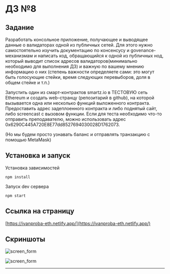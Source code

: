 # ДЗ №8

## Задание

Разработать консольное приложение, получающее и выводящее данные о валидаторах одной из публичных сетей. Для этого нужно самостоятельно изучить документацию по консенсусу и govenance-механизмам и написать код, обращающийся к одной из публичных нод, который выводит список адресов валидаторов(минимально необходимо для выполнения ДЗ) и важную по вашему мнению информацию о них (степень важности определяете сами: это могут быть голосующие стейки, время следующих перевыборов, доля в общем стейке и т.п.)
 
Запустить один из смарт-контрактов smartz.io в ТЕСТОВУЮ сеть Ethereum и создать web-странцу (репозитарий в github), на которой вызывается одна или несколько функций выложенного контракта.
Предоставить адрес задеплоенного контракта и либо поднятый сайт, либо screencast с вызовом функции. Если для теста необходимо что-то отправить преподавателю, можно использовать адрес 0x6290C445A720E8E77dd8527694030028D1762073.

(Но мы будем просто узнавать баланс и отправлять транзакцию с помощью MetaMask)

  
## Установка и запуск

Установка зависимостей

```
npm install
```

Запуск dev сервера

```
npm start
```

  

## Ссылка на страницу

[https://ivanproba-eth.netlify.app/](https://ivanproba-eth.netlify.app/)




## Скриншоты
  
![screen_form](screenshots/screen-form.png)  
  
![screen_form](screenshots/screen-success.png)    
    
-----------------------------------------------------------  
